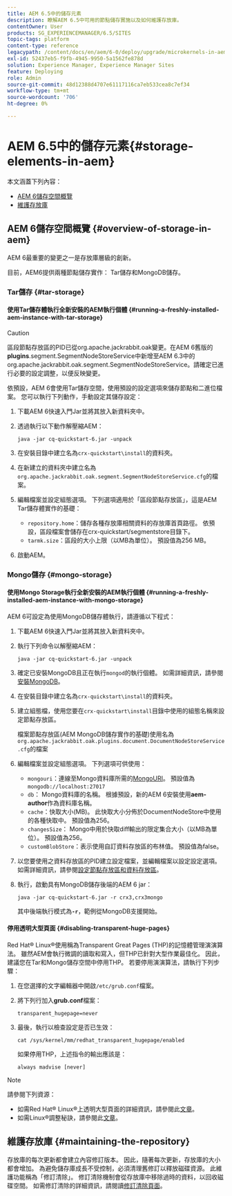```yaml
---
title: AEM 6.5中的儲存元素
description: 瞭解AEM 6.5中可用的節點儲存實施以及如何維護存放庫。
contentOwner: User
products: SG_EXPERIENCEMANAGER/6.5/SITES
topic-tags: platform
content-type: reference
legacypath: /content/docs/en/aem/6-0/deploy/upgrade/microkernels-in-aem-6-0
exl-id: 52437eb5-f9fb-4945-9950-5a1562fe878d
solution: Experience Manager, Experience Manager Sites
feature: Deploying
role: Admin
source-git-commit: 48d12388d4707e61117116ca7eb533cea8c7ef34
workflow-type: tm+mt
source-wordcount: '706'
ht-degree: 0%

---
```


# AEM 6.5中的儲存元素{#storage-elements-in-aem}

本文涵蓋下列內容：

* [AEM 6儲存空間概覽](/help/sites-deploying/storage-elements-in-aem-6.md#overview-of-storage-in-aem)
* [維護存放庫](/help/sites-deploying/storage-elements-in-aem-6.md#maintaining-the-repository)

## AEM 6儲存空間概覽 {#overview-of-storage-in-aem}

AEM 6最重要的變更之一是存放庫層級的創新。

目前，AEM6提供兩種節點儲存實作： Tar儲存和MongoDB儲存。

### Tar儲存 {#tar-storage}

#### 使用Tar儲存體執行全新安裝的AEM執行個體 {#running-a-freshly-installed-aem-instance-with-tar-storage}

>[!CAUTION]
>
>區段節點存放區的PID已從org.apache.jackrabbit.oak變更。在AEM 6舊版的&#x200B;**plugins**.segment.SegmentNodeStoreService中新增至AEM 6.3中的org.apache.jackrabbit.oak.segment.SegmentNodeStoreService。請確定已進行必要的設定調整，以便反映變更。

依預設，AEM 6會使用Tar儲存空間，使用預設的設定選項來儲存節點和二進位檔案。 您可以執行下列動作，手動設定其儲存設定：

1. 下載AEM 6快速入門Jar並將其放入新資料夾中。
1. 透過執行以下動作解壓縮AEM：

   `java -jar cq-quickstart-6.jar -unpack`

1. 在安裝目錄中建立名為`crx-quickstart\install`的資料夾。

1. 在新建立的資料夾中建立名為`org.apache.jackrabbit.oak.segment.SegmentNodeStoreService.cfg`的檔案。

1. 編輯檔案並設定組態選項。 下列選項適用於「區段節點存放區」，這是AEM Tar儲存體實作的基礎：

   * `repository.home`：儲存各種存放庫相關資料的存放庫首頁路徑。 依預設，區段檔案會儲存在crx-quickstart/segmentstore目錄下。
   * `tarmk.size`：區段的大小上限（以MB為單位）。 預設值為256 MB。

1. 啟動AEM。

### Mongo儲存 {#mongo-storage}

#### 使用Mongo Storage執行全新安裝的AEM執行個體 {#running-a-freshly-installed-aem-instance-with-mongo-storage}

AEM 6可設定為使用MongoDB儲存體執行，請遵循以下程式：

1. 下載AEM 6快速入門Jar並將其放入新資料夾中。
1. 執行下列命令以解壓縮AEM：

   `java -jar cq-quickstart-6.jar -unpack`

1. 確定已安裝MongoDB且正在執行`mongod`的執行個體。 如需詳細資訊，請參閱[安裝MongoDB](https://docs.mongodb.org/manual/installation/)。
1. 在安裝目錄中建立名為`crx-quickstart\install`的資料夾。
1. 建立組態檔，使用您要在`crx-quickstart\install`目錄中使用的組態名稱來設定節點存放區。

   檔案節點存放區(AEM MongoDB儲存實作的基礎)使用名為`org.apache.jackrabbit.oak.plugins.document.DocumentNodeStoreService.cfg`的檔案

1. 編輯檔案並設定組態選項。 下列選項可供使用：

   * `mongouri`：連線至Mongo資料庫所需的[MongoURI](https://docs.mongodb.org/manual/reference/connection-string/)。 預設值為`mongodb://localhost:27017`
   * `db`： Mongo資料庫的名稱。 根據預設，新的AEM 6安裝使用&#x200B;**aem-author**&#x200B;作為資料庫名稱。
   * `cache`：快取大小(MB)。 此快取大小分佈於DocumentNodeStore中使用的各種快取中。 預設值為256。
   * `changesSize`： Mongo中用於快取diff輸出的限定集合大小（以MB為單位）。 預設值為256。
   * `customBlobStore`：表示使用自訂資料存放區的布林值。 預設值為false。

1. 以您要使用之資料存放區的PID建立設定檔案，並編輯檔案以設定設定選項。 如需詳細資訊，請參閱[設定節點存放區和資料存放區](/help/sites-deploying/data-store-config.md)。

1. 執行，啟動具有MongoDB儲存後端的AEM 6 jar：

   ```shell
   java -jar cq-quickstart-6.jar -r crx3,crx3mongo
   ```

   其中後端執行模式為&#x200B;**`-r`**，範例從MongoDB支援開始。

#### 停用透明大型頁面 {#disabling-transparent-huge-pages}

Red Hat® Linux®使用稱為Transparent Great Pages (THP)的記憶體管理演演算法。 雖然AEM會執行微調的讀取和寫入，但THP已針對大型作業最佳化。 因此，建議您在Tar和Mongo儲存空間中停用THP。 若要停用演演算法，請執行下列步驟：

1. 在您選擇的文字編輯器中開啟`/etc/grub.conf`檔案。
1. 將下列行加入&#x200B;**grub.conf**&#x200B;檔案：

   ```
   transparent_hugepage=never
   ```

1. 最後，執行以檢查設定是否已生效：

   ```
   cat /sys/kernel/mm/redhat_transparent_hugepage/enabled
   ```

   如果停用THP，上述指令的輸出應該是：

   ```
   always madvise [never]
   ```

>[!NOTE]
>
>請參閱下列資源：
>
>* 如需Red Hat® Linux®上透明大型頁面的詳細資訊，請參閱此[文章](https://access.redhat.com/solutions/46111)。
>* 如需Linux®調整秘訣，請參閱此[文章](https://experienceleague.adobe.com/docs/experience-manager-65/deploying/configuring/configuring-performance.html)。
>

## 維護存放庫 {#maintaining-the-repository}

存放庫的每次更新都會建立內容修訂版本。 因此，隨著每次更新，存放庫的大小都會增加。 為避免儲存庫成長不受控制，必須清理舊修訂以釋放磁碟資源。 此維護功能稱為「修訂清除」。 修訂清除機制會從存放庫中移除過時的資料，以回收磁碟空間。 如需修訂清除的詳細資訊，請閱讀[修訂清除頁面](/help/sites-deploying/revision-cleanup.md)。
